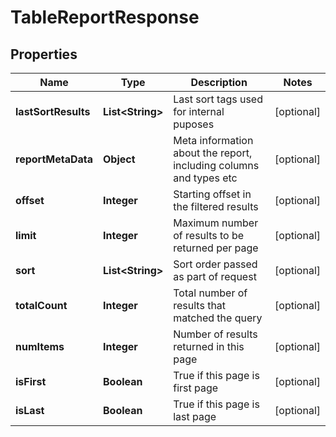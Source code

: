 

# TableReportResponse


## Properties

| Name | Type | Description | Notes |
|------------ | ------------- | ------------- | -------------|
|**lastSortResults** | **List&lt;String&gt;** | Last sort tags used for internal puposes |  [optional] |
|**reportMetaData** | **Object** | Meta information about the report, including columns and types etc |  [optional] |
|**offset** | **Integer** | Starting offset in the filtered results |  [optional] |
|**limit** | **Integer** | Maximum number of results to be returned per page |  [optional] |
|**sort** | **List&lt;String&gt;** | Sort order passed as part of request |  [optional] |
|**totalCount** | **Integer** | Total number of results that matched the query |  [optional] |
|**numItems** | **Integer** | Number of results returned in this page |  [optional] |
|**isFirst** | **Boolean** | True if this page is first page |  [optional] |
|**isLast** | **Boolean** | True if this page is last page |  [optional] |



